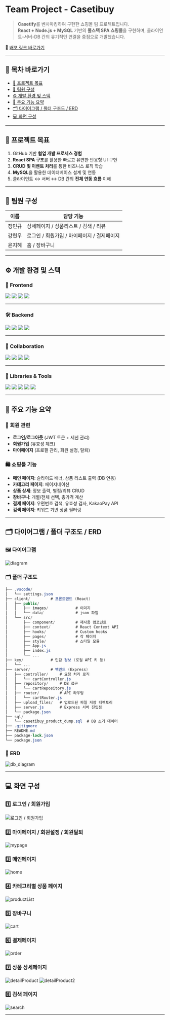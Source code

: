 # Team Project - **Casetibuy**

> **Casetify**를 벤치마킹하여 구현한 쇼핑몰 팀 프로젝트입니다.  
> **React + Node.js + MySQL** 기반의 **풀스택 SPA 쇼핑몰**을 구현하며, 클라이언트-서버-DB 간의 유기적인 연결을 중점으로 개발했습니다.

🔗 [배포 링크 바로가기](http://casetibuy-project.s3-website.ap-northeast-2.amazonaws.com/)

---

## 📎 목차 바로가기

- [🏁 프로젝트 목표](#-프로젝트-목표)
- [👥 팀원 구성](#-팀원-구성)
- [⚙️ 개발 환경 및 스택](#️-개발-환경-및-스택)
- [📌 주요 기능 요약](#-주요-기능-요약)
- [🗂️ 다이어그램 / 폴더 구조도 / ERD](#-erd--메뉴-구조도)
- [💻 화면 구성](#-화면-구성)

---

## 🏁 **프로젝트 목표**

1. GitHub 기반 **협업 개발 프로세스 경험**
2. **React SPA 구조**를 활용한 빠르고 유연한 반응형 UI 구현
3. **CRUD 및 이벤트 처리**를 통한 비즈니스 로직 학습
4. **MySQL**을 활용한 데이터베이스 설계 및 연동
5. 클라이언트 ↔ 서버 ↔ DB 간의 **전체 연동 흐름** 이해

---

## 👥 **팀원 구성**

| 이름   | 담당 기능                                   |
| ------ | ------------------------------------------- |
| 정민규 | 상세페이지 / 상품리스트 / 검색 / 리뷰       |
| 강현우 | 로그인 / 회원가입 / 마이페이지 / 결제페이지 |
| 윤지혜 | 홈 / 장바구니                               |

---

## ⚙️ **개발 환경 및 스택**

### 🎨 Frontend

<p>
  <img src="https://img.shields.io/badge/React-61DAFB?style=flat&logo=React&logoColor=white"/>
  <img src="https://img.shields.io/badge/JavaScript-F7DF1E?style=flat&logo=JavaScript&logoColor=black"/>
  <img src="https://img.shields.io/badge/HTML5-E34F26?style=flat&logo=HTML5&logoColor=white"/>
  <img src="https://img.shields.io/badge/CSS3-1572B6?style=flat&logo=CSS3&logoColor=white"/>
</p>

---

### 🛠️ Backend

<p>
  <img src="https://img.shields.io/badge/Node.js-339933?style=flat&logo=Node.js&logoColor=white"/>
  <img src="https://img.shields.io/badge/Express-000000?style=flat&logo=Express&logoColor=white"/>
  <img src="https://img.shields.io/badge/MySQL-4479A1?style=flat&logo=MySQL&logoColor=white"/>
  <img src="https://img.shields.io/badge/MySQLWorkbench-00758F?style=flat&logo=mysql&logoColor=white"/>
</p>

---

### 🤝 Collaboration

<p>
  <img src="https://img.shields.io/badge/Git-F05032?style=flat&logo=Git&logoColor=white"/>
  <img src="https://img.shields.io/badge/GitHub-181717?style=flat&logo=GitHub&logoColor=white"/>
  <img src="https://img.shields.io/badge/Notion-000000?style=flat&logo=Notion&logoColor=white"/>
  <img src="https://img.shields.io/badge/VSCode-007ACC?style=flat&logo=VisualStudioCode&logoColor=white"/>
</p>

---

### 🧩 Libraries & Tools

<p>
  <img src="https://img.shields.io/badge/Axios-5A29E4?style=flat&logo=axios&logoColor=white"/>
  <img src="https://img.shields.io/badge/Swiper-6332F6?style=flat&logo=swiper&logoColor=white"/>
  <img src="https://img.shields.io/badge/JsonWebToken-000000?style=flat&logo=jsonwebtokens&logoColor=white"/>
  <img src="https://img.shields.io/badge/Multer-4A4A4A?style=flat"/>
  <img src="https://img.shields.io/badge/DaumPostcode-FFCD00?style=flat"/>
</p>

---

## 📌 **주요 기능 요약**

### 🔐 **회원 관련**

- **로그인/로그아웃** (JWT 토큰 + 세션 관리)
- **회원가입** (유효성 체크)
- **마이페이지** (프로필 관리, 회원 설정, 탈퇴)

### 🛍️ **쇼핑몰 기능**

- **메인 페이지**: 슬라이드 배너, 상품 리스트 출력 (DB 연동)
- **카테고리 페이지**: 페이지네이션
- **상품 상세**: 정보 출력, 별점/리뷰 CRUD
- **장바구니**: 개별/전체 선택, 총가격 계산
- **결제 페이지**: 우편번호 검색, 유효성 검사, KakaoPay API
- **검색 페이지**: 키워드 기반 상품 필터링

---

## 🗂️ **다이어그램 / 폴더 구조도 / ERD**

### 🖼 **다이어그램**

![diagram](https://github.com/user-attachments/assets/f09ad0c1-70bc-4f4c-b75e-a278db135c92)

### 🗂️ **폴더 구조도**

```csharp
├── .vscode/
│   └── settings.json
├── client/         # 프론트엔드 (React)
│   ├── public/
│   │   ├── images/            # 이미지
│   │   └── data/              # json 파일
│   └── src/
│       ├── component/         # 재사용 컴포넌트
│       ├── context/           # React Context API
│       ├── hooks/             # Custom hooks
│       ├── pages/             # 각 페이지
│       ├── style/             # 스타일 모듈
│       ├── App.js
│       ├── index.js
│       └── ...
├── key/            # 민감 정보 (로컬 API 키 등)
│   └── ...
├── server/         # 백엔드 (Express)
│   ├── controller/     # 요청 처리 로직
│   │   └── cartController.js
│   ├── repository/     # DB 접근
│   │   └── cartRepository.js
│   ├── router/         # API 라우팅
│   │   └── cartRouter.js
│   ├── upload_files/   # 업로드된 파일 저장 디렉토리
│   ├── server.js       # Express 서버 진입점
│   └── package.json
├── sql/
│   └── casetibuy_product_dump.sql  # DB 초기 데이터
├── .gitignore
├── README.md
├── package-lock.json
└── package.json
```

### 💾 **ERD**

![db_diagram](https://github.com/user-attachments/assets/1c2fe5b8-78b7-4d0b-a7d3-6a33924227d7)

---

## 💻 **화면 구성**

### 1️⃣ 로그인 / 회원가입

![로그인 / 회원가입](https://github.com/user-attachments/assets/cedb0aee-cc50-4bb1-b4a2-846bfe6a481e)

### 2️⃣ 마이페이지 / 회원설정 / 회원탈퇴

![mypage](https://github.com/user-attachments/assets/845777a8-f262-4e6f-9dda-7632e10990a0)

### 3️⃣ 메인페이지

![home](https://github.com/user-attachments/assets/c311df74-cfe5-483e-86be-440e9b5b2114)

### 4️⃣ 카테고리별 상품 페이지

![productList](https://github.com/user-attachments/assets/b0fb0a25-cb46-4591-9a09-baaafcfea395)

### 5️⃣ 장바구니

![cart](https://github.com/user-attachments/assets/91100839-7c0e-4ccf-b83e-b1ae90ebc471)

### 6️⃣ 결제페이지

![order](https://github.com/user-attachments/assets/811a58ec-e7d6-4093-81c4-a451672048ee)

### 7️⃣ 상품 상세페이지

![detailProduct](https://github.com/user-attachments/assets/f5fd3249-6108-4f09-85d1-f04402c796a2)
![detailProduct2](https://github.com/user-attachments/assets/a93fc781-0bb5-486d-b6a1-32d660d9d301)

### 8️⃣ 검색 페이지

![search](https://github.com/user-attachments/assets/be7b8264-c377-4e43-a0bf-6250ae52a11d)

---
